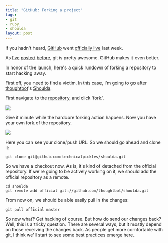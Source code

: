 ```yaml
--- 
title: "GitHub: Forking a project"
tags: 
- git
- ruby
- shoulda
layout: post
---
```

If you hadn't heard, [GitHub](http://github.com) went [officially live](http://github.com/blog/40-we-launched) last week.

As [I've](/posts/git-links-for-2007-01-05) [posted](/posts/gitosis-on-gentoo) [before](/posts/more-git-links-2008-02-14), git is pretty awesome. GitHub makes it even better.

In honor of the launch, here's a quick rundown of forking a repository to start hacking away.

First off, you need to find a victim. In this case, I'm going to go after [thoughtbot](http://thoughtbot.com/)'s [Shoulda](http://thoughtbot.com/projects/shoulda).

First navigate to the [repository](http://github.com/thoughtbot/shoulda/tree/master), and click 'fork'.

<div><img src="http://img.skitch.com/20080414-cbdem2eer6kr2mtuubuq9msc9c.jpg"/></div>

Give it minute while the hardcore forking action happens. Now you have your own fork of the repository.

<div><img src="http://img.skitch.com/20080414-prbh2q19n4gef8fa86m4ycxw6s.jpg"/></div>

Here you can see your clone/push URL. So we should go ahead and clone it:

    git clone git@github.com:technicalpickles/shoulda.git
    
So we have a checkout now. As is, it's kind of detached from the official repository. If we're going to be actively working on it, we should add the official repository as a remote.

    cd shoulda
    git remote add official git://github.com/thoughtbot/shoulda.git
    
From now on, we should be able easily pull in the changes:

    git pull official master
    
So now what? Get hacking of course. But how do send our changes back? Well, this is a tricky question. There are several ways, but it mostly depend on those receiving the changes back. As people get more comfortable with git, I think we'll start to see some best practices emerge here.
